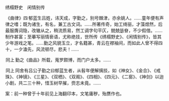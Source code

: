 绣榻野史　闲情别传

  

  

 《曲律》四 郁蓝生吕姓，讳天成，字勤之，别号棘津，亦余姚人。……童年便有声律之嗜；既为诸生，有名，兼工古文词。……所著传奇，始工绮丽，才藻煜然，后最服膺词隐，改辙从之，稍流质易，然工调字句平仄，兢兢毖眘，不少假借。……制作甚富；至摹写丽情亵语，尤称绝技，世所传《绣榻野史》、《闲情别传》，皆其少年游戏之笔。……勤之风貌玉立，才名籍甚，青云在襟袖间，而如此人曾不得四十，一夕溘先，风流顿尽，悲夫！……

 同上 勤之《曲品》所载，蒐罗颇博，而门户太多。……

 同上 同舍有吕公子勤之曰郁蓝生者，从髫年便解摛掞，如《神女》、《金合》、《戒珠》、《神镜》、《三星》、《双栖》、《双阁》、《四相》、《四元》、《二窑》、《神剑》以迨小剧，共二三十种，惜玉树早摧，赍志未竟。……

案：前一种曾于十年前见上海翻印本，文笔庸秽，殆赝作也。